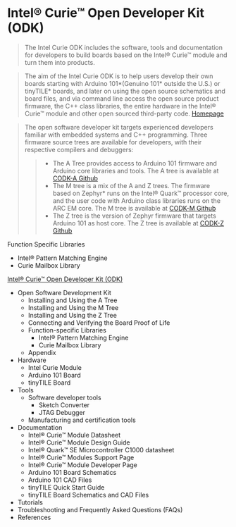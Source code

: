 # Intel® Curie™ Open Developer Kit (ODK)

> The Intel Curie ODK includes the software, tools and documentation for developers to build boards based on the Intel® Curie™ module and turn them into products.

> The aim of the Intel Curie ODK is to help users develop their own boards starting with Arduino 101*(Genuino 101* outside the U.S.) or tinyTILE* boards, and later on using the open source schematics and board files, and via command line access the open source product firmware, the C++ class libraries, the entire hardware in the Intel® Curie™ module and other open sourced third-party code.  [Homepage](https://software.intel.com/en-us/node/674972)

> The open software developer kit targets experienced developers familiar with embedded systems and C++ programming. Three firmware source trees are available for developers, with their respective compilers and debuggers:
> > - The A Tree provides access to Arduino 101 firmware and Arduino core libraries and tools. The A tree is available at [CODK-A Github](https://github.com/01org/CODK-A)
> > - The M tree is a mix of the A and Z trees. The firmware based on Zephyr* runs on the Intel® Quark™ processor core, and the user code with Arduino class libraries runs on the ARC EM core. The M tree is available at [CODK-M Github](https://github.com/01org/CODK-M)
> > - The Z tree is the version of Zephyr firmware that targets Arduino 101 as host core. The Z tree is available at [CODK-Z Github](https://github.com/01org/CODK-Z)

Function Specific Libraries

- Intel® Pattern Matching Engine
- Curie Mailbox Library

[Intel® Curie™ Open Developer Kit (ODK)](https://software.intel.com/en-us/node/674972)

- Open Software Development Kit
  - Installing and Using the A Tree
  - Installing and Using the M Tree
  - Installing and Using the Z Tree
  - Connecting and Verifying the Board Proof of Life
  - Function-specific Libraries
    - Intel® Pattern Matching Engine
    - Curie Mailbox Library
  - Appendix
- Hardware
  - Intel Curie Module
  - Arduino 101 Board
  - tinyTILE Board
 - Tools
   - Software developer tools
     - Sketch Converter
     - JTAG Debugger 
   - Manufacturing and certification tools
 - Documentation
   - Intel® Curie™ Module Datasheet
   - Intel® Curie™ Module Design Guide
   - Intel® Quark™ SE Microcontroller C1000 datasheet
   - Intel® Curie™ Modules Support Page
   - Intel® Curie™ Module Developer Page
   - Arduino 101 Board Schematics
   - Arduino 101 CAD Files
   - tinyTILE Quick Start Guide
   - tinyTILE Board Schematics and CAD Files
 - Tutorials
 - Troubleshooting and Frequently Asked Questions (FAQs)
 - References
